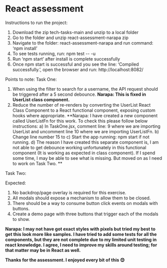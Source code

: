 # React assessment

Instructions to run the project:
1)	Download the zip tech-tasks-main and unzip to a local folder
2)	Go to the folder and unzip react-assessment-narapa zip
3)	Navigate to the folder: react-assessment-narapa and run command: ‘npm install’
4)	To see tests running, run: npm test -- -u
5)	Run ‘npm start’ after install is complete successfully
6)	Once npm start is successful and you see the line: ‘Compiled successfully.’, open the browser and run: http://localhost:8082/

Points to note:
Task One:
1)	When using the filter to search for a username, the API request should be triggered after a 5 second debounce.
**Narapa: This is fixed in UserList class component.**
2)	Reduce the number of re-renders by converting the UserList React Class Component to a React functional component, exposing custom hooks where appropriate.
**Narapa: I have created a new component called UserListFn for this work. To check this please follow below instructions:
a)	In TaskOne.jsx, comment line: 9 where we are importing UserList and uncomment line 10 where we are importing UserListFn. 
b)	Change line number 15 to <UserListFn />
c)	Start the app running: npm start if not running.
d)	The reason I have created this separate component is, I am not able to get debounce working unfortunately in this functional component (It is working as expected in class component). If I spend some time, I may be able to see what is missing. But moved on as I need to work on Task Two. **


Task Two:

Expected:
1.	No backdrop/page overlay is required for this exercise.
2.	All modals should expose a mechanism to allow them to be closed.
3.	There should be a way to consume button click events on modals with buttons.
4.	Create a demo page with three buttons that trigger each of the modals to show.

**Narapa: I may not have got exact styles with pixels but tried my best to get this look more like samples.
I have tried to add some tests for all the components, but they are not complete due to my limited unit testing in react knowledge. I agree, I need to improve my skills around testing; for that matter may be in React as well.**

**Thanks for the assessment. I enjoyed every bit of this 😊**


 

